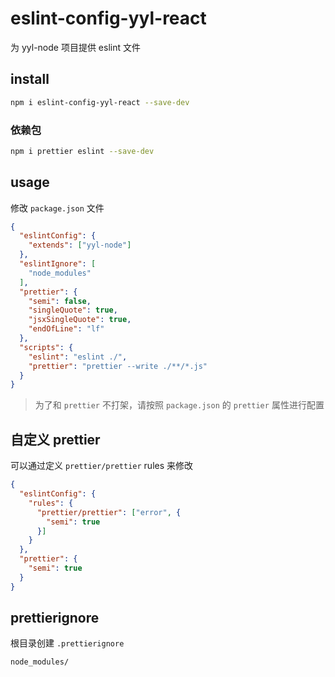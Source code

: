 # eslint-config-yyl-react
为 yyl-node 项目提供 eslint 文件

## install
```bash
npm i eslint-config-yyl-react --save-dev
```

### 依赖包
```bash
npm i prettier eslint --save-dev
```

## usage
修改 `package.json` 文件
```json
{
  "eslintConfig": {
    "extends": ["yyl-node"]
  },
  "eslintIgnore": [
    "node_modules"
  ],
  "prettier": {
    "semi": false,
    "singleQuote": true,
    "jsxSingleQuote": true,
    "endOfLine": "lf"
  },
  "scripts": {
    "eslint": "eslint ./",
    "prettier": "prettier --write ./**/*.js"
  }
}
```
> 为了和 `prettier` 不打架，请按照 `package.json` 的 `prettier` 属性进行配置

## 自定义 prettier
可以通过定义 `prettier/prettier` rules 来修改
```json
{
  "eslintConfig": {
    "rules": {
      "prettier/prettier": ["error", {
        "semi": true
      }]
    }
  },
  "prettier": {
    "semi": true
  }
}
```

## prettierignore
根目录创建 `.prettierignore`
```
node_modules/
```